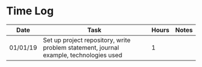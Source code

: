# Time Log

| Date | Task | Hours | Notes|
|------|------|-------|------|
| 01/01/19| Set up project repository, write problem statement, journal example, technologies used| 1 | |
